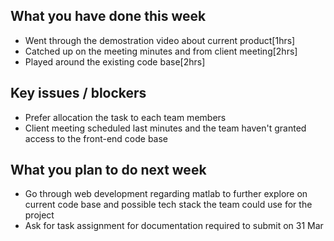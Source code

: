 ## What you have done this week
- Went through the demostration video about current product[1hrs]
- Catched up on the meeting minutes and from client meeting[2hrs]
- Played around the existing code base[2hrs]

## Key issues / blockers
- Prefer allocation the task to each team members
- Client meeting scheduled last minutes and the team haven't granted access to the front-end code base

## What you plan to do next week
- Go through web development regarding matlab to further explore on current code base and possible tech stack the team could use for the project
- Ask for task assignment for documentation required to submit on 31 Mar
